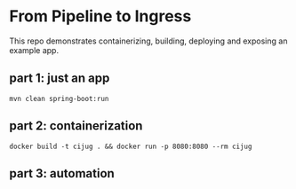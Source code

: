 # From Pipeline to Ingress

This repo demonstrates containerizing, building, deploying and exposing an example app.

## part 1: just an app

```shell
mvn clean spring-boot:run
```

## part 2: containerization

```shell
docker build -t cijug . && docker run -p 8080:8080 --rm cijug
```

## part 3: automation



